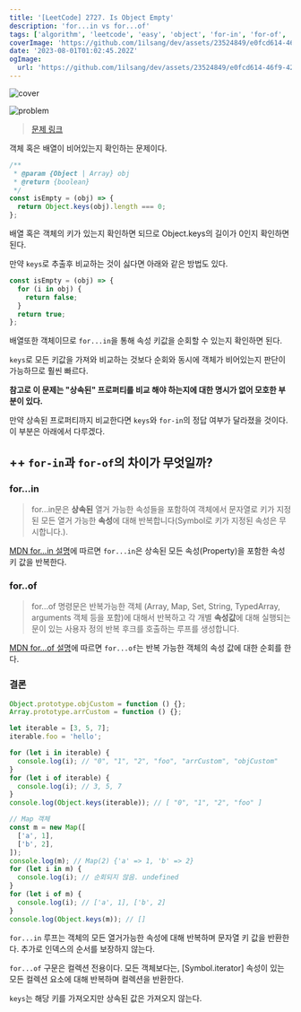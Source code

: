 ```yaml
---
title: '[LeetCode] 2727. Is Object Empty'
description: 'for...in vs for...of'
tags: ['algorithm', 'leetcode', 'easy', 'object', 'for-in', 'for-of', 'keys']
coverImage: 'https://github.com/1ilsang/dev/assets/23524849/e0fcd614-46f9-4221-a284-570b9591a1b8'
date: '2023-08-01T01:02:45.202Z'
ogImage:
  url: 'https://github.com/1ilsang/dev/assets/23524849/e0fcd614-46f9-4221-a284-570b9591a1b8'
---
```


![cover](https://github.com/1ilsang/dev/assets/23524849/e0fcd614-46f9-4221-a284-570b9591a1b8)

![problem](https://github.com/1ilsang/dev/assets/23524849/14a719b6-8d62-4a60-ae5f-253edae47184)

> [문제 링크](https://leetcode.com/problems/is-object-empty/)

객체 혹은 배열이 비어있는지 확인하는 문제이다.

```js
/**
 * @param {Object | Array} obj
 * @return {boolean}
 */
const isEmpty = (obj) => {
  return Object.keys(obj).length === 0;
};
```

배열 혹은 객체의 키가 있는지 확인하면 되므로 Object.keys의 길이가 0인지 확인하면 된다.

만약 `keys`로 추출후 비교하는 것이 싫다면 아래와 같은 방법도 있다.

```js
const isEmpty = (obj) => {
  for (i in obj) {
    return false;
  }
  return true;
};
```

배열또한 객체이므로 `for...in`을 통해 속성 키값을 순회할 수 있는지 확인하면 된다.

`keys`로 모든 키값을 가져와 비교하는 것보다 순회와 동시에 객체가 비어있는지 판단이 가능하므로 훨씬 빠르다.

**참고로 이 문제는 "상속된" 프로퍼티를 비교 해야 하는지에 대한 명시가 없어 모호한 부분이 있다.**

만약 상속된 프로퍼티까지 비교한다면 `keys`와 `for-in`의 정답 여부가 달라졌을 것이다. 이 부분은 아래에서 다루겠다.

## ++ `for-in`과 `for-of`의 차이가 무엇일까?

### for...in

> for...in문은 **상속된** 열거 가능한 속성들을 포함하여 객체에서 문자열로 키가 지정된 모든 열거 가능한 **속성**에 대해 반복합니다(Symbol로 키가 지정된 속성은 무시합니다.).

[MDN for...in 설명](https://developer.mozilla.org/ko/docs/Web/JavaScript/Reference/Statements/for...in)에 따르면 `for...in`은 상속된 모든 속성(Property)을 포함한 속성 키 값을 반복한다.

### for..of

> for...of 명령문은 반복가능한 객체 (Array, Map, Set, String, TypedArray, arguments 객체 등을 포함)에 대해서 반복하고 각 개별 **속성값**에 대해 실행되는 문이 있는 사용자 정의 반복 후크를 호출하는 루프를 생성합니다.

[MDN for...of 설명](https://developer.mozilla.org/ko/docs/Web/JavaScript/Reference/Statements/for...of)에 따르면 `for...of`는 반복 가능한 객체의 속성 값에 대한 순회를 한다.

### 결론

```jsx
Object.prototype.objCustom = function () {};
Array.prototype.arrCustom = function () {};

let iterable = [3, 5, 7];
iterable.foo = 'hello';

for (let i in iterable) {
  console.log(i); // "0", "1", "2", "foo", "arrCustom", "objCustom"
}
for (let i of iterable) {
  console.log(i); // 3, 5, 7
}
console.log(Object.keys(iterable)); // [ "0", "1", "2", "foo" ]

// Map 객체
const m = new Map([
  ['a', 1],
  ['b', 2],
]);
console.log(m); // Map(2) {'a' => 1, 'b' => 2}
for (let i in m) {
  console.log(i); // 순회되지 않음. undefined
}
for (let i of m) {
  console.log(i); // ['a', 1], ['b', 2]
}
console.log(Object.keys(m)); // []
```

`for...in` 루프는 객체의 모든 열거가능한 속성에 대해 반복하며 문자열 키 값을 반환한다. 추가로 인덱스의 순서를 보장하지 않는다.

`for...of` 구문은 컬렉션 전용이다. 모든 객체보다는, [Symbol.iterator] 속성이 있는 모든 컬렉션 요소에 대해 반복하며 컬렉션을 반환한다.

`keys`는 해당 키를 가져오지만 상속된 값은 가져오지 않는다.
